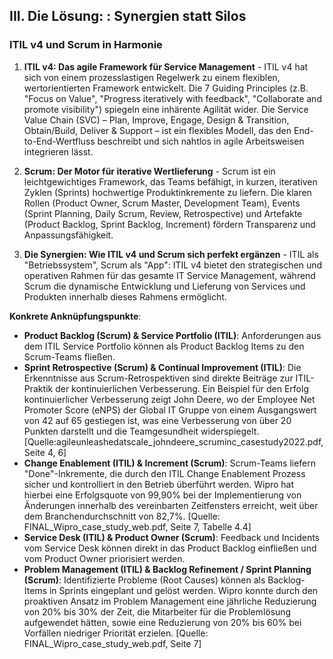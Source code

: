 ## III. Die Lösung: : Synergien statt Silos

### ITIL v4 und Scrum in Harmonie

1. **ITIL v4: Das agile Framework für Service Management** - 
ITIL v4 hat sich von einem prozesslastigen Regelwerk zu einem flexiblen, wertorientierten Framework entwickelt. Die 7 Guiding Principles (z.B. "Focus on Value", "Progress iteratively with feedback", "Collaborate and promote visibility") spiegeln eine inhärente Agilität wider. Die Service Value Chain (SVC) – Plan, Improve, Engage, Design & Transition, Obtain/Build, Deliver & Support – ist ein flexibles Modell, das den End-to-End-Wertfluss beschreibt und sich nahtlos in agile Arbeitsweisen integrieren lässt.

2. **Scrum: Der Motor für iterative Wertlieferung** - 
Scrum ist ein leichtgewichtiges Framework, das Teams befähigt, in kurzen, iterativen Zyklen (Sprints) hochwertige Produktinkremente zu liefern. Die klaren Rollen (Product Owner, Scrum Master, Development Team), Events (Sprint Planning, Daily Scrum, Review, Retrospective) und Artefakte (Product Backlog, Sprint Backlog, Increment) fördern Transparenz und Anpassungsfähigkeit.

3. **Die Synergien: Wie ITIL v4 und Scrum sich perfekt ergänzen** - 
ITIL als "Betriebssystem", Scrum als "App": ITIL v4 bietet den strategischen und operativen Rahmen für das gesamte IT Service Management, während Scrum die dynamische
Entwicklung und Lieferung von Services und Produkten innerhalb dieses Rahmens ermöglicht.

**Konkrete Anknüpfungspunkte**:
- **Product Backlog (Scrum) & Service Portfolio (ITIL)**: Anforderungen aus dem ITIL Service Portfolio können als Product Backlog Items zu den Scrum-Teams fließen.
- **Sprint Retrospective (Scrum) & Continual Improvement (ITIL)**: Die Erkenntnisse aus Scrum-Retrospektiven sind direkte Beiträge zur ITIL-Praktik der kontinuierlichen Verbesserung. Ein Beispiel für den Erfolg kontinuierlicher Verbesserung zeigt John Deere, wo der Employee Net Promoter Score (eNPS) der Global IT Gruppe von einem Ausgangswert von 42 auf 65 gestiegen ist, was eine Verbesserung von über 20 Punkten darstellt und die Teamgesundheit widerspiegelt. [Quelle:agileunleashedatscale_johndeere_scruminc_casestudy2022.pdf, Seite 4, 6]
- **Change Enablement (ITIL) & Increment (Scrum)**: Scrum-Teams liefern "Done"-Inkremente, die durch den ITIL Change Enablement Prozess sicher und kontrolliert in den Betrieb überführt werden. Wipro hat hierbei eine Erfolgsquote von 99,90% bei der Implementierung von Änderungen innerhalb des vereinbarten Zeitfensters erreicht, weit über dem Branchendurchschnitt von 82,7%. [Quelle: FINAL_Wipro_case_study_web.pdf, Seite 7, Tabelle 4.4]
- **Service Desk (ITIL) & Product Owner (Scrum)**: Feedback und Incidents vom Service Desk können direkt in das Product Backlog einfließen und vom Product Owner priorisiert werden.
- **Problem Management (ITIL) & Backlog Refinement / Sprint Planning (Scrum)**: Identifizierte Probleme (Root Causes) können als Backlog-Items in Sprints eingeplant und gelöst werden. Wipro konnte durch den proaktiven Ansatz im Problem Management eine jährliche Reduzierung von 20% bis 30% der Zeit, die Mitarbeiter für die Problemlösung aufgewendet hätten, sowie eine Reduzierung von 20% bis 60% bei Vorfällen niedriger Priorität erzielen. [Quelle: FINAL_Wipro_case_study_web.pdf, Seite 7]
